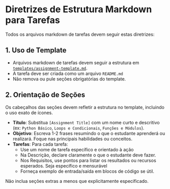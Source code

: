 # Diretrizes de Estrutura Markdown para Tarefas

Todos os arquivos markdown de tarefas devem seguir estas diretrizes:

## 1. Uso de Template

- Arquivos markdown de tarefas devem seguir a estrutura em [`templates/assignment-template.md`](../../templates/assignment-template.md).
- A tarefa deve ser criada como um arquivo `README.md`
- Não remova ou pule seções obrigatórias do template.

## 2. Orientação de Seções

Os cabeçalhos das seções devem refletir a estrutura no template, incluindo o uso exato de ícones.

- **Título**: Substitua `[Assignment Title]` com um nome curto e descritivo (ex: `Python Básico`, `Loops e Condicionais`, `Funções e Módulos`).
- **Objetivo**: Escreva 1-2 frases resumindo o que o estudante aprenderá ou realizará. Foque nas principais habilidades ou conceitos.
- **Tarefas**: Para cada tarefa:
   - Use um nome de tarefa específico e orientado à ação
   - Na Descrição, declare claramente o que o estudante deve fazer.
   - Nos Requisitos, use pontos para listar os resultados ou recursos esperados. Seja específico e mensurável
   - Forneça exemplo de entrada/saída em blocos de código se útil.

Não inclua seções extras a menos que explicitamente especificado.